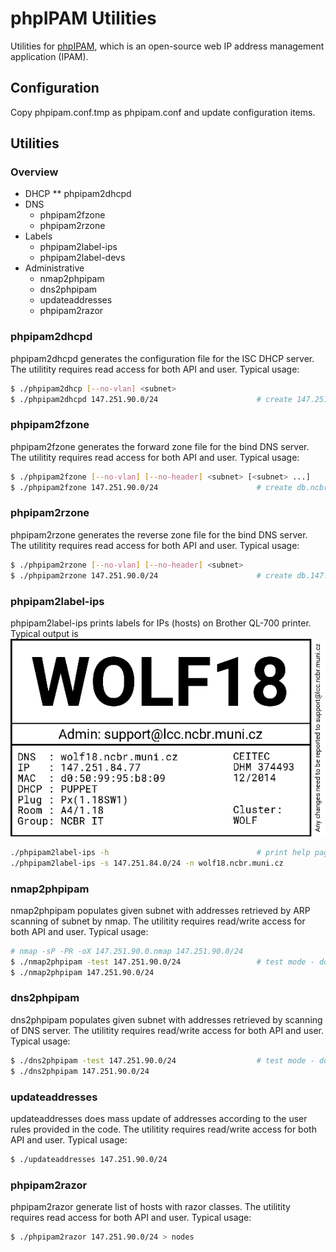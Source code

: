 # phpIPAM Utilities

Utilities for [phpIPAM](https://phpipam.net/), which is an open-source web IP address management application (IPAM). 

## Configuration

Copy phpipam.conf.tmp as phpipam.conf and update configuration items.

## Utilities

### Overview
* DHCP
** phpipam2dhcpd
* DNS
  * phpipam2fzone
  * phpipam2rzone
* Labels
  * phpipam2label-ips
  * phpipam2label-devs
* Administrative
  * nmap2phpipam
  * dns2phpipam
  * updateaddresses
  * phpipam2razor

### phpipam2dhcpd

phpipam2dhcpd generates the configuration file for the ISC DHCP server. The utilitity requires read access for both API and user. Typical usage:

```bash
$ ./phpipam2dhcp [--no-vlan] <subnet>
$ ./phpipam2dhcpd 147.251.90.0/24                      # create 147.251.90.0.conf file for isc-dhcp-server
```

### phpipam2fzone

phpipam2fzone generates the forward zone file for the bind DNS server. The utilitity requires read access for both API and user. Typical usage:

```bash
$ ./phpipam2fzone [--no-vlan] [--no-header] <subnet> [<subnet> ...]
$ ./phpipam2fzone 147.251.90.0/24                      # create db.ncbr.muni.cz file for bind server
```

### phpipam2rzone

phpipam2rzone generates the reverse zone file for the bind DNS server. The utilitity requires read access for both API and user. Typical usage:

```bash
$ ./phpipam2rzone [--no-vlan] [--no-header] <subnet>
$ ./phpipam2rzone 147.251.90.0/24                      # create db.147.251.90 file for bind server
```

### phpipam2label-ips

phpipam2label-ips prints labels for IPs (hosts) on Brother QL-700 printer. Typical output is
![IP Label](/examples/ip.png)


```bash
./phpipam2label-ips -h                                 # print help page   
./phpipam2label-ips -s 147.251.84.0/24 -n wolf18.ncbr.muni.cz
```

### nmap2phpipam

nmap2phpipam populates given subnet with addresses retrieved by ARP scanning of subnet by nmap. The utilitity requires read/write access for both API and user. Typical usage:

```bash
# nmap -sP -PR -oX 147.251.90.0.nmap 147.251.90.0/24
$ ./nmap2phpipam -test 147.251.90.0/24                 # test mode - do not update IPAM
$ ./nmap2phpipam 147.251.90.0/24
```

### dns2phpipam

dns2phpipam populates given subnet with addresses retrieved by scanning of DNS server. The utilitity requires read/write access for both API and user. Typical usage:

```bash
$ ./dns2phpipam -test 147.251.90.0/24                  # test mode - do not update IPAM
$ ./dns2phpipam 147.251.90.0/24
```

### updateaddresses

updateaddresses does mass update of addresses according to the user rules provided in the code. The utilitity requires read/write access for both API and user. Typical usage:

```bash
$ ./updateaddresses 147.251.90.0/24
```

### phpipam2razor

phpipam2razor generate list of hosts with razor classes. The utilitity requires read access for both API and user. Typical usage:

```bash
$ ./phpipam2razor 147.251.90.0/24 > nodes
```

